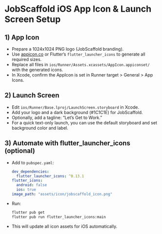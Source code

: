 # JobScaffold iOS App Icon & Launch Screen Setup

## 1) App Icon
- Prepare a 1024x1024 PNG logo (JobScaffold branding).
- Use [appicon.co](https://appicon.co/) or Flutter’s `flutter_launcher_icons` to generate all required sizes.
- Replace all files in `ios/Runner/Assets.xcassets/AppIcon.appiconset/` with the generated icons.
- In Xcode, confirm the AppIcon is set in Runner target > General > App Icons.

## 2) Launch Screen
- Edit `ios/Runner/Base.lproj/LaunchScreen.storyboard` in Xcode.
- Add your logo and a dark background (#1C1C1E) for JobScaffold.
- Optionally, add a tagline: “Let’s Get to Work.”
- For a quick text-only launch, you can use the default storyboard and set background color and label.

## 3) Automate with flutter_launcher_icons (optional)
- Add to `pubspec.yaml`:
  ```yaml
  dev_dependencies:
    flutter_launcher_icons: ^0.13.1
  flutter_icons:
    android: false
    ios: true
  image_path: "assets/icon/jobscaffold_icon.png"
  ```
- Run:
  ```bash
  flutter pub get
  flutter pub run flutter_launcher_icons:main
  ```
- This will update all icon assets for iOS automatically.
